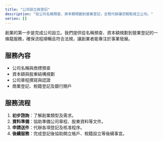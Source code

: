 ```yaml
---
title: "公司設立與登記"
description: "從公司名稱預查、資本額規劃到營業登記，全程代辦讓您輕鬆成立公司。"
series: []
---
```


創業的第一步是完成公司設立。我們提供從名稱預查、資本額規劃到營業登記的一條龍服務，確保流程順暢且符合法規，讓創業者能專注於事業發展。

## 服務內容

- 公司名稱與商標預查
- 資本額與股東結構規劃
- 公司章程撰寫與認證
- 商業登記、稅籍登記及銀行開戶

## 服務流程

1. **初步諮詢**：了解創業類型及需求。
2. **資料準備**：協助準備公司章程、股東資料等文件。
3. **申請送件**：代辦各項登記及核准程序。
4. **後續服務**：完成登記後協助開立帳戶、稅籍設立等後續事宜。
